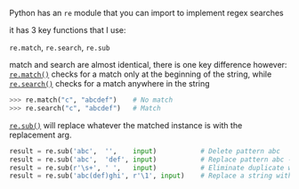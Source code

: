 Python has an `re` module that you can import to implement regex searches

it has 3 key functions that I use:

`re.match`, `re.search`, `re.sub`

match and search are almost identical, there is one key difference however:
 [`re.match()`](https://docs.python.org/3/library/re.html#re.match "re.match") checks for a match only at the beginning of the string, while [`re.search()`](https://docs.python.org/3/library/re.html#re.search "re.search") checks for a match anywhere in the string
 
 ```python
 >>> re.match("c", "abcdef")    # No match
>>> re.search("c", "abcdef")   # Match
 ```

[`re.sub()`](https://docs.python.org/3/library/re.html#re.sub)
will replace whatever the matched instance is with the replacement arg.
```python
result = re.sub('abc',  '',    input)           # Delete pattern abc
result = re.sub('abc',  'def', input)           # Replace pattern abc -> def
result = re.sub(r'\s+', ' ',   input)           # Eliminate duplicate whitespaces using wildcards
result = re.sub('abc(def)ghi', r'\1', input)    # Replace a string with a part of itself
```